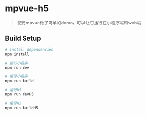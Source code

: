 # mpvue-h5

> 使用mpvue做了简单的demo，可以让它运行在小程序端和web端

## Build Setup

``` bash
# install dependencies
npm install

# 运行小程序
npm run dev

# 编译小程序
npm run build

# 运行H5
npm run devH5

# 编译H5
npm run buildH5

```
